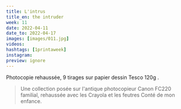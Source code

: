 ```yaml
---
title: L'intrus
title_en: the intruder
week: 11
date: 2022-04-11
date_to: 2022-04-17
images: [images/011.jpg]
videos: 
hashtags: [1printaweek]
instagram: 
preview: ignore
---
```


Photocopie rehaussée, 9 tirages sur papier dessin Tesco 120g .

> Une collection posée sur l'antique photocopieur Canon FC220 familial, rehaussée avec les Crayola et les feutres Conté de mon enfance.


